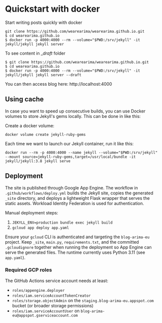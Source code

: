 # Quickstart with docker
Start writing posts quickly with docker

```
git clone https://github.com/wearearima/wearearima.github.io.git
$ cd wearearima.github.io
$ docker run -p 4000:4000 --rm --volume="$PWD:/srv/jekyll" -it jekyll/jekyll jekyll server
```

To see content in __draft_ folder
```
$ git clone https://github.com/wearearima/wearearima.github.io.git
$ cd wearearima.github.io
$ docker run -p 4000:4000 --rm --volume="$PWD:/srv/jekyll" -it jekyll/jekyll jekyll server --draft
```
You can then access blog here: http://localhost:4000

## Using cache

In case you want to speed up consecutive builds, you can use Docker volumes to store Jekyll's gems locally. This can be done in like this:

Create a docker volume:
```
docker volume create jekyll-ruby-gems
```
Each time we want to launch our Jekyll container, run it like this:
````
docker run --rm -p 4000:4000 --name jekyll --volume="$PWD:/srv/jekyll" --mount source=jekyll-ruby-gems,target=/usr/local/bundle -it jekyll/jekyll:3.8 jekyll serve
````

## Deployment

The site is published through Google App Engine. The workflow in `.github/workflows/deploy.yml` builds the Jekyll site, copies the generated `_site` directory, and deploys a lightweight Flask wrapper that serves the static assets. Workload Identity Federation is used for authentication.

Manual deployment steps:

1. `JEKYLL_ENV=production bundle exec jekyll build`
2. `gcloud app deploy app.yaml`

Ensure your `gcloud` CLI is authenticated and targeting the `blog-arima-eu` project. Keep `_site`, `main.py`, `requirements.txt`, and the committed `.gcloudignore` together when running the deployment so App Engine can serve the generated files. The runtime currently uses Python 3.11 (see `app.yaml`).

### Required GCP roles

The GitHub Actions service account needs at least:

- `roles/appengine.deployer`
- `roles/iam.serviceAccountTokenCreator`
- `roles/storage.objectAdmin` on the `staging.blog-arima-eu.appspot.com` bucket (or broader storage permissions)
- `roles/iam.serviceAccountUser` on `blog-arima-eu@appspot.gserviceaccount.com`
